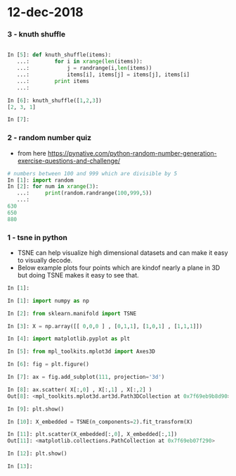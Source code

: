 # 12-dec-2018

### 3 - knuth shuffle

```python

In [5]: def knuth_shuffle(items):
   ...:        for i in xrange(len(items)):
   ...:            j = randrange(i,len(items))
   ...:            items[i], items[j] = items[j], items[i]
   ...:        print items
   ...:        

In [6]: knuth_shuffle([1,2,3])
[2, 3, 1]

In [7]: 

```


### 2 - random number quiz 

- from here https://pynative.com/python-random-number-generation-exercise-questions-and-challenge/


```python
# numbers between 100 and 999 which are divisible by 5
In [1]: import random
In [2]: for num in xrange(3):
   ...:     print(random.randrange(100,999,5))
   ...:     
630
650
880
```

### 1 - tsne in python

- TSNE can help visualize high dimensional datasets and can make it easy to visually decode.
- Below example plots four points which are kindof nearly a plane in 3D but doing TSNE makes it easy to see that.

```python
In [1]: 

In [1]: import numpy as np

In [2]: from sklearn.manifold import TSNE

In [3]: X = np.array([[ 0,0,0 ] , [0,1,1], [1,0,1] , [1,1,1]])

In [4]: import matplotlib.pyplot as plt

In [5]: from mpl_toolkits.mplot3d import Axes3D

In [6]: fig = plt.figure()

In [7]: ax = fig.add_subplot(111, projection='3d')

In [8]: ax.scatter( X[:,0] , X[:,1] , X[:,2] )
Out[8]: <mpl_toolkits.mplot3d.art3d.Path3DCollection at 0x7f69eb9b8d90>

In [9]: plt.show()

In [10]: X_embedded = TSNE(n_components=2).fit_transform(X)

In [11]: plt.scatter(X_embedded[:,0], X_embedded[:,1])
Out[11]: <matplotlib.collections.PathCollection at 0x7f69eb07f290>

In [12]: plt.show()

In [13]: 
```
